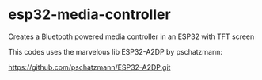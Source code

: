 # esp32-media-controller
Creates a Bluetooth powered media controller in an ESP32 with TFT screen

This codes uses the marvelous lib ESP32-A2DP by pschatzmann:

https://github.com/pschatzmann/ESP32-A2DP.git
